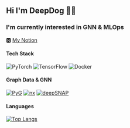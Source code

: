 ## Hi I'm DeepDog 🤙🤙
  
### I'm currently interested in GNN & MLOps
🅽 [My Notion](https://www.notion.so/Deep-dog-48d119d1d42a45fc830328b92b4aab85)

#### Tech Stack
![PyTorch](https://img.shields.io/badge/-PyTorch-000?&logo=PyTorch) ![TensorFlow](https://img.shields.io/badge/-TensorFlow-000?&logo=TensorFlow) ![Docker](https://img.shields.io/badge/-Docker-000?&logo=Docker)  
  
#### Graph Data & GNN
[![PyG](https://img.shields.io/badge/PyG-Pytorch__Geometric-brightgreen)](https://github.com/rusty1s/pytorch_geometric) [![nx](https://img.shields.io/badge/nx-NetworkX-brightgreen)](https://github.com/networkx/networkx) [![deepSNAP](https://img.shields.io/badge/deepsnap-DeepSNAP-brightgreen)](https://github.com/snap-stanford/deepsnap)


#### Languages
[![Top Langs](https://github-readme-stats.vercel.app/api/top-langs/?username=hybyun0121&layout=compact)](https://github.com/hybyun0121/github-readme-stats)
